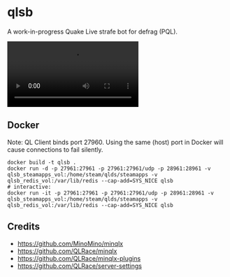 # qlsb

A work-in-progress Quake Live strafe bot for defrag (PQL).

![WIP game footage of bot](https://raw.githubusercontent.com/laurirasanen/qlsb/docs/20220731-dfwc2017-6.mp4)

## Docker

Note: QL Client binds port 27960. Using the same (host) port in Docker will cause connections to fail silently.

```
docker build -t qlsb .
docker run -d -p 27961:27961 -p 27961:27961/udp -p 28961:28961 -v qlsb_steamapps_vol:/home/steam/qlds/steamapps -v qlsb_redis_vol:/var/lib/redis --cap-add=SYS_NICE qlsb
# interactive:
docker run -it -p 27961:27961 -p 27961:27961/udp -p 28961:28961 -v qlsb_steamapps_vol:/home/steam/qlds/steamapps -v qlsb_redis_vol:/var/lib/redis --cap-add=SYS_NICE qlsb
```

## Credits
- https://github.com/MinoMino/minqlx
- https://github.com/QLRace/minqlx
- https://github.com/QLRace/minqlx-plugins
- https://github.com/QLRace/server-settings